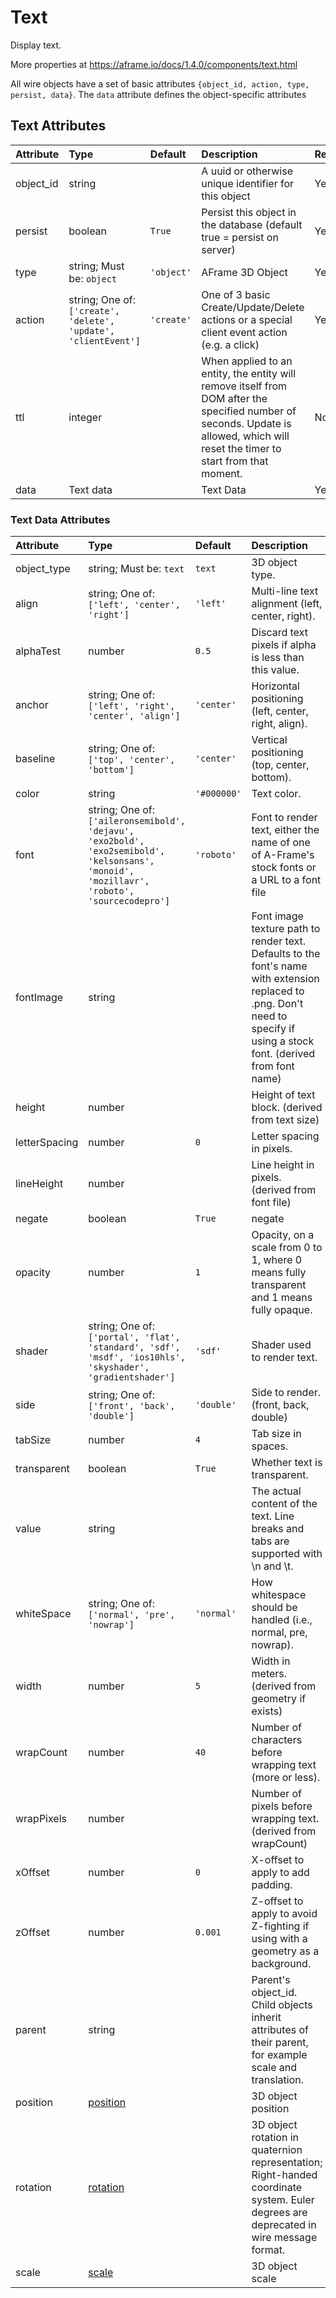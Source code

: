 
Text
====


Display text. 

More properties at <a href='https://aframe.io/docs/1.4.0/components/text.html'>https://aframe.io/docs/1.4.0/components/text.html</a>

All wire objects have a set of basic attributes ```{object_id, action, type, persist, data}```. The ```data``` attribute defines the object-specific attributes

Text Attributes
----------------

|Attribute|Type|Default|Description|Required|
| :--- | :--- | :--- | :--- | :--- |
|object_id|string||A uuid or otherwise unique identifier for this object|Yes|
|persist|boolean|```True```|Persist this object in the database (default true = persist on server)|Yes|
|type|string; Must be: ```object```|```'object'```|AFrame 3D Object|Yes|
|action|string; One of: ```['create', 'delete', 'update', 'clientEvent']```|```'create'```|One of 3 basic Create/Update/Delete actions or a special client event action (e.g. a click)|Yes|
|ttl|integer||When applied to an entity, the entity will remove itself from DOM after the specified number of seconds. Update is allowed, which will reset the timer to start from that moment.|No|
|data|Text data||Text Data|Yes|

### Text Data Attributes

|Attribute|Type|Default|Description|Required|
| :--- | :--- | :--- | :--- | :--- |
|object_type|string; Must be: ```text```|```text```|3D object type.|Yes|
|align|string; One of: ```['left', 'center', 'right']```|```'left'```|Multi-line text alignment (left, center, right).|No|
|alphaTest|number|```0.5```|Discard text pixels if alpha is less than this value.|No|
|anchor|string; One of: ```['left', 'right', 'center', 'align']```|```'center'```|Horizontal positioning (left, center, right, align).|No|
|baseline|string; One of: ```['top', 'center', 'bottom']```|```'center'```|Vertical positioning (top, center, bottom).|No|
|color|string|```'#000000'```|Text color.|Yes|
|font|string; One of: ```['aileronsemibold', 'dejavu', 'exo2bold', 'exo2semibold', 'kelsonsans', 'monoid', 'mozillavr', 'roboto', 'sourcecodepro']```|```'roboto'```|Font to render text, either the name of one of A-Frame's stock fonts or a URL to a font file|Yes|
|fontImage|string||Font image texture path to render text. Defaults to the font's name with extension replaced to .png. Don't need to specify if using a stock font. (derived from font name)|No|
|height|number||Height of text block. (derived from text size)|No|
|letterSpacing|number|```0```|Letter spacing in pixels.|No|
|lineHeight|number||Line height in pixels. (derived from font file)|No|
|negate|boolean|```True```|negate|No|
|opacity|number|```1```|Opacity, on a scale from 0 to 1, where 0 means fully transparent and 1 means fully opaque.|No|
|shader|string; One of: ```['portal', 'flat', 'standard', 'sdf', 'msdf', 'ios10hls', 'skyshader', 'gradientshader']```|```'sdf'```|Shader used to render text.|No|
|side|string; One of: ```['front', 'back', 'double']```|```'double'```|Side to render. (front, back, double)|Yes|
|tabSize|number|```4```|Tab size in spaces.|No|
|transparent|boolean|```True```|Whether text is transparent.|No|
|value|string||The actual content of the text. Line breaks and tabs are supported with \n and \t.|Yes|
|whiteSpace|string; One of: ```['normal', 'pre', 'nowrap']```|```'normal'```|How whitespace should be handled (i.e., normal, pre, nowrap).</a>|No|
|width|number|```5```|Width in meters. (derived from geometry if exists)|No|
|wrapCount|number|```40```|Number of characters before wrapping text (more or less).|No|
|wrapPixels|number||Number of pixels before wrapping text. (derived from wrapCount)|No|
|xOffset|number|```0```|X-offset to apply to add padding.|No|
|zOffset|number|```0.001```|Z-offset to apply to avoid Z-fighting if using with a geometry as a background.|No|
|parent|string||Parent's object_id. Child objects inherit attributes of their parent, for example scale and translation.|No|
|position|[position](position)||3D object position|Yes|
|rotation|[rotation](rotation)||3D object rotation in quaternion representation; Right-handed coordinate system. Euler degrees are deprecated in wire message format.|Yes|
|scale|[scale](scale)||3D object scale|No|
